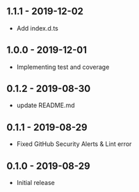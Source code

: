 ## 1.1.1 - 2019-12-02

- Add index.d.ts

## 1.0.0 - 2019-12-01

- Implementing test and coverage

## 0.1.2 - 2019-08-30

- update README.md

## 0.1.1 - 2019-08-29

- Fixed GitHub Security Alerts & Lint error

## 0.1.0 - 2019-08-29

- Initial release
